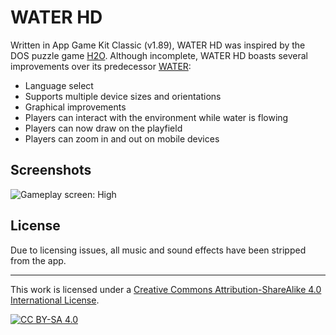 # WATER HD

Written in App Game Kit Classic (v1.89), WATER HD was inspired by the DOS puzzle game [H2O](https://www.youtube.com/watch?v=zf-pR9MNmMI). Although incomplete, WATER HD boasts several improvements over its predecessor [WATER](https://www.github.com/kernja/agk-water):

* Language select
* Supports multiple device sizes and orientations
* Graphical improvements
* Players can interact with the environment while water is flowing
* Players can now draw on the playfield
* Players can zoom in and out on mobile devices

## Screenshots

![Gameplay screen: High](./gameplay.gif)

## License

Due to licensing issues, all music and sound effects have been stripped from the app.

---

This work is licensed under a
[Creative Commons Attribution-ShareAlike 4.0 International License][cc-by-sa].

[![CC BY-SA 4.0][cc-by-sa-image]][cc-by-sa]

[cc-by-sa]: http://creativecommons.org/licenses/by-sa/4.0/
[cc-by-sa-image]: https://licensebuttons.net/l/by-sa/4.0/88x31.png
[cc-by-sa-shield]: https://img.shields.io/badge/License-CC%20BY--SA%204.0-lightgrey.svg